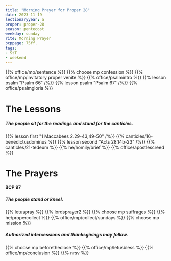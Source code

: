 ```yaml
---
title: "Morning Prayer for Proper 28"
date: 2023-11-19
lectionaryyear: a
proper: proper-28
season: pentecost
weekday: sunday
rite: Morning Prayer
bcppage: 75ff.
tags:
- StT
- weekend
---
```

{{% office/mp/sentence %}}
{{% choose mp confession %}}
{{% office/mp/invitatory proper venite %}}
{{% office/psalmintro %}}
{{% lesson psalm "Psalm 66" /%}}
{{% lesson psalm "Psalm 67" /%}}
{{% office/psalmgloria %}}
# The Lessons
##### The people sit for the readings and stand for the canticles.
{{% lesson first "1 Maccabees 2.29-43,49-50" /%}}
{{% canticles/16-benedictusdominus %}}
{{% lesson second "Acts 28.14b-23" /%}}
{{% canticles/21-tedeum %}}
{{% he/homily/brief %}}
{{% office/apostlescreed %}}
# The Prayers
#### BCP 97
##### The people stand or kneel.
{{% letuspray %}}
{{% lordsprayer2 %}}
{{% choose mp suffrages %}}
{{% he/propercollect %}}
{{% office/mp/collect/sundays %}}
{{% choose mp mission %}}
##### Authorized intercessions and thanksgivings may follow.
{{% choose mp beforetheclose %}}
{{% office/mp/letusbless %}}
{{% office/mp/conclusion %}}
{{% nrsv %}}

